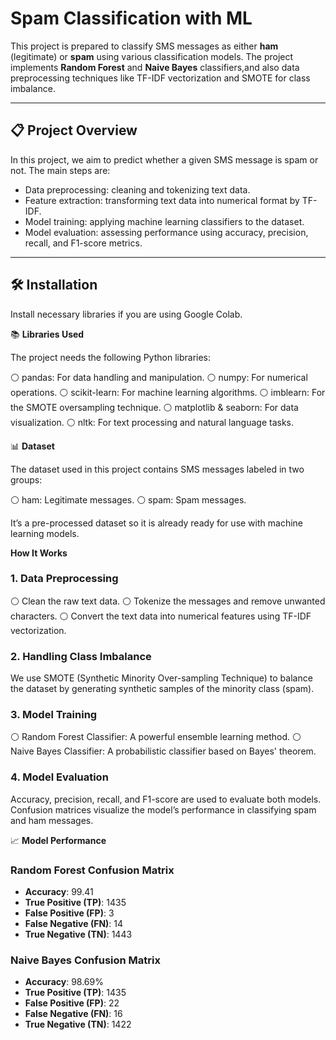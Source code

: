 # Spam Classification with ML

This project is  prepared to classify SMS messages as either **ham** (legitimate) or **spam** using various classification models. The project implements **Random Forest** and **Naive Bayes** classifiers,and also data preprocessing techniques like TF-IDF vectorization and SMOTE for class imbalance.

---

## 📋 **Project Overview**

In this project, we aim to predict whether a given SMS message is spam or not. The main steps are:
- Data preprocessing: cleaning and tokenizing text data.
- Feature extraction: transforming text data into numerical format by TF-IDF.
- Model training: applying machine learning classifiers to the dataset.
- Model evaluation: assessing performance using accuracy, precision, recall, and F1-score metrics.

---
## 🛠 **Installation**
  Install necessary libraries if you are using Google Colab.

📚 **Libraries Used**

The project needs the following Python libraries:

⚪ pandas: For data handling and manipulation.
⚪ numpy: For numerical operations.
⚪ scikit-learn: For machine learning algorithms.
⚪ imblearn: For the SMOTE oversampling technique.
⚪ matplotlib & seaborn: For data visualization.
⚪ nltk: For text processing and natural language tasks.

📊 **Dataset**

The dataset used in this project contains SMS messages labeled in two groups:

⚪ ham: Legitimate messages.
⚪ spam: Spam messages.

It’s a pre-processed dataset so it is already ready for use with machine learning models.

**How It Works**

### 1. Data Preprocessing
⚪ Clean the raw text data.
⚪ Tokenize the messages and remove unwanted characters.
⚪ Convert the text data into numerical features using TF-IDF vectorization.

### 2. Handling Class Imbalance
We use SMOTE (Synthetic Minority Over-sampling Technique) to balance the dataset by generating synthetic samples of the minority class (spam).

### 3. Model Training
⚪ Random Forest Classifier: A powerful ensemble learning method.
⚪ Naive Bayes Classifier: A probabilistic classifier based on Bayes' theorem.

### 4. Model Evaluation
Accuracy, precision, recall, and F1-score are used to evaluate both models.
Confusion matrices visualize the model’s performance in classifying spam and ham messages.

📈 **Model Performance**

### Random Forest Confusion Matrix
- **Accuracy**: 99.41
- **True Positive (TP)**: 1435
- **False Positive (FP)**: 3
- **False Negative (FN)**: 14
- **True Negative (TN)**: 1443

### Naive Bayes Confusion Matrix
- **Accuracy**: 98.69%
- **True Positive (TP)**: 1435
- **False Positive (FP)**: 22
- **False Negative (FN)**: 16
- **True Negative (TN)**: 1422




